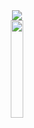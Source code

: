 <div align="center">
  <img src="https://user-images.githubusercontent.com/89760088/177170519-16eb5095-d888-467c-b5fa-63b4fc7fdf87.png"/>
</div>
<div align="center">
   <img src="https://user-images.githubusercontent.com/89760088/177169383-06ee38b3-d799-4dee-91f4-cffd9f20491e.png" width="20%"/>
</div>

